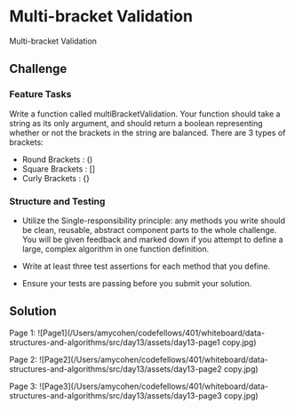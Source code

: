 # Multi-bracket Validation
<!-- Short summary or background information -->
Multi-bracket Validation

## Challenge

### Feature Tasks

Write a function called multiBracketValidation.  Your function should take a string as its only argument, and should return a boolean representing whether or not the brackets in the string are balanced. There are 3 types of brackets:

- Round Brackets : ()
- Square Brackets : []
- Curly Brackets : {}

### Structure and Testing
- Utilize the Single-responsibility principle: any methods you write should be clean, reusable, abstract component parts to the whole challenge. You will be given feedback and marked down if you attempt to define a large, complex algorithm in one function definition.

- Write at least three test assertions for each method that you define.

- Ensure your tests are passing before you submit your solution.

## Solution
<!-- Embedded whiteboard image -->
Page 1: 
![Page1](/Users/amycohen/codefellows/401/whiteboard/data-structures-and-algorithms/src/day13/assets/day13-page1 copy.jpg)

Page 2: 
![Page2](/Users/amycohen/codefellows/401/whiteboard/data-structures-and-algorithms/src/day13/assets/day13-page2 copy.jpg)

Page 3: 
![Page3](/Users/amycohen/codefellows/401/whiteboard/data-structures-and-algorithms/src/day13/assets/day13-page3 copy.jpg)
